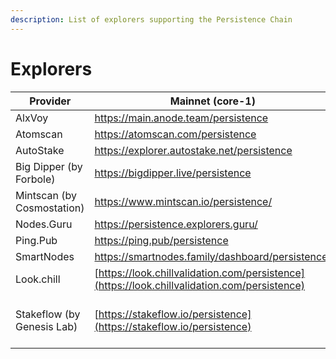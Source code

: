 ```yaml
---
description: List of explorers supporting the Persistence Chain
---
```


# Explorers

| Provider                   | Mainnet (core-1)                                                                             | Testnet (test-core-1)                           |
| -------------------------- | -------------------------------------------------------------------------------------------- | ----------------------------------------------- |
| AlxVoy                     | https://main.anode.team/persistence                                                          |                                                 |
| Atomscan                   | https://atomscan.com/persistence                                                             |                                                 |
| AutoStake                  | https://explorer.autostake.net/persistence                                                   |                                                 |
| Big Dipper (by Forbole)    | https://bigdipper.live/persistence                                                           |                                                 |
| Mintscan (by Cosmostation) | https://www.mintscan.io/persistence/                                                         | https://testnet.mintscan.io/persistence-testnet |
| Nodes.Guru                 | https://persistence.explorers.guru/                                                          |                                                 |
| Ping.Pub                   | https://ping.pub/persistence                                                                 | https://testnet.ping.pub/test-core-1            |
| SmartNodes                 | https://smartnodes.family/dashboard/persistence/                                             |                                                 |
| Look.chill                 | [https://look.chillvalidation.com/persistence](https://look.chillvalidation.com/persistence) |                                                 |
| Stakeflow (by Genesis Lab) | [https://stakeflow.io/persistence](https://stakeflow.io/persistence)                                                          | [https://stakeflow.io/persistence-testnet](https://stakeflow.io/persistence-testnet) |

##

